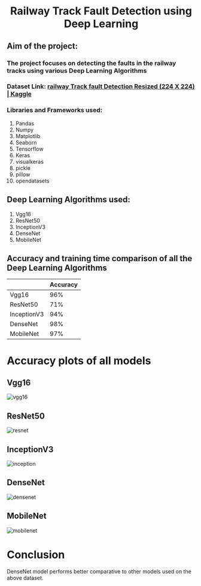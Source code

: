 # <h1 align = "center">Railway Track Fault Detection using Deep Learning </h1>
## Aim of the project: 
### The project focuses on detecting the faults in the railway tracks using various Deep Learning Algorithms
### Dataset Link: [railway Track fault Detection Resized (224 X 224) | Kaggle](https://www.kaggle.com/datasets/gpiosenka/railway-track-fault-detection-resized-224-x-224)

###  Libraries and Frameworks used:
1. Pandas
2. Numpy
3. Matplotlib
4. Seaborn
5. Tensorflow
6. Keras
7. visualkeras
8. pickle
9. pillow
10. opendatasets


## Deep Learning Algorithms used:
1. Vgg16
2. ResNet50
3. InceptionV3
4. DenseNet
5. MobileNet

## Accuracy and training time comparison of all the Deep Learning Algorithms
|             |   Accuracy    |
|-------------|---------------|
|   Vgg16     |     96%       |
|  ResNet50   |     71%       |
| InceptionV3 |     94%       |  
|  DenseNet   |     98%       |     
|  MobileNet  |     97%       |

# Accuracy plots of all models

## Vgg16
![vgg16](https://github.com/the-silent-geek/DL-Simplified/blob/55596e0bfc60b5aba38f5bb64519fa9363dd5d61/Railway%20Track%20Fault%20Detection/images/vgg16.png)

## ResNet50
![resnet](https://github.com/the-silent-geek/DL-Simplified/blob/55596e0bfc60b5aba38f5bb64519fa9363dd5d61/Railway%20Track%20Fault%20Detection/images/ResNet.png)

## InceptionV3
![inception](https://github.com/the-silent-geek/DL-Simplified/blob/55596e0bfc60b5aba38f5bb64519fa9363dd5d61/Railway%20Track%20Fault%20Detection/images/inceptionV3.png)

## DenseNet
![densenet](https://github.com/the-silent-geek/DL-Simplified/blob/55596e0bfc60b5aba38f5bb64519fa9363dd5d61/Railway%20Track%20Fault%20Detection/images/densenet.png)

## MobileNet
![mobilenet](https://github.com/the-silent-geek/DL-Simplified/blob/55596e0bfc60b5aba38f5bb64519fa9363dd5d61/Railway%20Track%20Fault%20Detection/images/mobileNet.png)

# Conclusion
DenseNet model performs better comparative to other models used on the above dataset.
